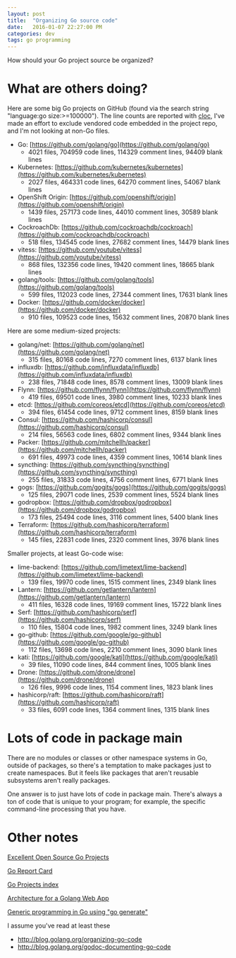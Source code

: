 ```yaml
---
layout: post
title:  "Organizing Go source code"
date:   2016-01-07 22:27:00 PM
categories: dev
tags: go programming
---
```


How should your Go project source be organized?

# What are others doing?

Here are some big Go projects on GitHub (found via the search string "language:go size:>=100000"). The line
counts are reported with [cloc](https://github.com/AlDanial/cloc), I've made an effort to exclude
vendored code embedded in the project repo, and I'm not looking at non-Go files.

- Go: [https://github.com/golang/go](https://github.com/golang/go)
  - 4021 files, 704959 code lines, 114329 comment lines, 94409 blank lines
- Kubernetes: [https://github.com/kubernetes/kubernetes](https://github.com/kubernetes/kubernetes)
  - 2027 files, 464331 code lines, 64270 comment lines, 54067 blank lines
- OpenShift Origin: [https://github.com/openshift/origin](https://github.com/openshift/origin)
  - 1439 files, 257173 code lines, 44010 comment lines, 30589 blank lines
- CockroachDb: [https://github.com/cockroachdb/cockroach](https://github.com/cockroachdb/cockroach)
  - 518 files, 134545 code lines, 27682 comment lines, 14479 blank lines
- vitess: [https://github.com/youtube/vitess](https://github.com/youtube/vitess)
  - 868 files, 132356 code lines, 19420 comment lines, 18665 blank lines
- golang/tools: [https://github.com/golang/tools](https://github.com/golang/tools)
  - 599 files, 112023 code lines, 27344 comment lines, 17631 blank lines
- Docker: [https://github.com/docker/docker](https://github.com/docker/docker)
  - 910 files, 109523 code lines, 15632 comment lines, 20870 blank lines

Here are some medium-sized projects:

- golang/net: [https://github.com/golang/net](https://github.com/golang/net)
  - 315 files, 80168 code lines, 7270 comment lines, 6137 blank lines
- influxdb: [https://github.com/influxdata/influxdb](https://github.com/influxdata/influxdb)
  - 238 files, 71848 code lines, 8578 comment lines, 13009 blank lines
- Flynn: [https://github.com/flynn/flynn](https://github.com/flynn/flynn)
  - 419 files, 69501 code lines, 3980 comment lines, 10233 blank lines
- etcd: [https://github.com/coreos/etcd](https://github.com/coreos/etcd)
  - 394 files, 61454 code lines, 9712 comment lines, 8159 blank lines
- Consul: [https://github.com/hashicorp/consul](https://github.com/hashicorp/consul)
  - 214 files, 56563 code lines, 6802 comment lines, 9344 blank lines
- Packer: [https://github.com/mitchellh/packer](https://github.com/mitchellh/packer)
  - 691 files, 49973 code lines, 4359 comment lines, 10614 blank lines
- syncthing: [https://github.com/syncthing/syncthing](https://github.com/syncthing/syncthing)
  - 255 files, 31833 code lines, 4756 comment lines, 6771 blank lines
- gogs: [https://github.com/gogits/gogs](https://github.com/gogits/gogs)
  - 125 files, 29071 code lines, 2539 comment lines, 5524 blank lines
- godropbox: [https://github.com/dropbox/godropbox](https://github.com/dropbox/godropbox)
  - 173 files, 25494 code lines, 3116 comment lines, 5400 blank lines
- Terraform: [https://github.com/hashicorp/terraform](https://github.com/hashicorp/terraform)
  - 145 files, 22831 code lines, 2320 comment lines, 3976 blank lines

Smaller projects, at least Go-code wise:

- lime-backend: [https://github.com/limetext/lime-backend](https://github.com/limetext/lime-backend)
  - 139 files, 19970 code lines, 1515 comment lines, 2349 blank lines
- Lantern: [https://github.com/getlantern/lantern](https://github.com/getlantern/lantern)
  - 411 files, 16328 code lines, 19169 comment lines, 15722 blank lines
- Serf: [https://github.com/hashicorp/serf](https://github.com/hashicorp/serf)
  - 110 files, 15804 code lines, 1982 comment lines, 3249 blank lines
- go-github: [https://github.com/google/go-github](https://github.com/google/go-github)
  - 112 files, 13698 code lines, 2210 comment lines, 3090 blank lines
- kati: [https://github.com/google/kati](https://github.com/google/kati)
  - 39 files, 11090 code lines, 844 comment lines, 1005 blank lines
- Drone: [https://github.com/drone/drone](https://github.com/drone/drone)
  - 126 files, 9996 code lines, 1154 comment lines, 1823 blank lines
- hashicorp/raft: [https://github.com/hashicorp/raft](https://github.com/hashicorp/raft)
  - 33 files, 6091 code lines, 1364 comment lines, 1315 blank lines

# Lots of code in package main

There are no modules or classes or other namespace systems in Go, outside of packages, so there's a
temptation to make packages just to create namespaces. But it feels like packages that aren't reusable
subsystems aren't really packages.

One answer is to just have lots of code in package main. There's always a ton of code that is unique
to your program; for example, the specific command-line processing that you have.

# Other notes

[Excellent Open Source Go Projects](http://herman.asia/open-source-go-projects-to-learn-from)

[Go Report Card](https://github.com/gophergala/go_report)

[Go Projects index](https://github.com/golang/go/wiki/Projects)

[Architecture for a Golang Web App](https://larry-price.com/blog/2015/06/25/architecture-for-a-golang-web-app)

[Generic programming in Go using "go generate"](http://www.onebigfluke.com/2014/12/generic-programming-go-generate.html)

I assume you've read at least these

* http://blog.golang.org/organizing-go-code
* http://blog.golang.org/godoc-documenting-go-code
